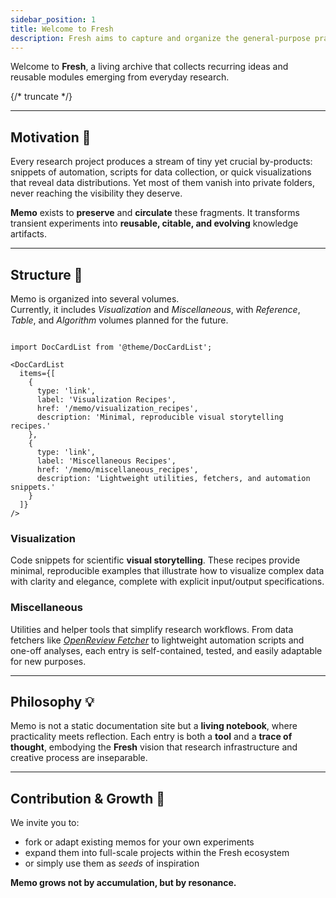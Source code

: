 ```yaml
---
sidebar_position: 1
title: Welcome to Fresh
description: Fresh aims to capture and organize the general-purpose practical tools, reusable visualization methods, and other relevant resources involved in daily scientific research activities, facilitating more efficient research workflows.
---
```



Welcome to **Fresh**, a living archive that collects recurring ideas and reusable modules emerging from everyday research.

{/* truncate */}

---

## Motivation 🌿

Every research project produces a stream of tiny yet crucial by-products: snippets of automation, scripts for data collection, or quick visualizations that reveal data distributions.
Yet most of them vanish into private folders, never reaching the visibility they deserve.

**Memo** exists to **preserve** and **circulate** these fragments.
It transforms transient experiments into **reusable, citable, and evolving** knowledge artifacts.

---

## Structure 🧩

Memo is organized into several volumes.  
Currently, it includes *Visualization* and *Miscellaneous*, with *Reference*, *Table*, and *Algorithm* volumes planned for the future.


```mdx-code-block

import DocCardList from '@theme/DocCardList';

<DocCardList
  items={[
    {
      type: 'link',
      label: 'Visualization Recipes',
      href: '/memo/visualization_recipes',
      description: 'Minimal, reproducible visual storytelling recipes.'
    },
    {
      type: 'link',
      label: 'Miscellaneous Recipes',
      href: '/memo/miscellaneous_recipes',
      description: 'Lightweight utilities, fetchers, and automation snippets.'
    }
  ]}
/>

```

### Visualization
Code snippets for scientific **visual storytelling**.
These recipes provide minimal, reproducible examples that illustrate how to visualize complex data with clarity and elegance, complete with explicit input/output specifications.

### Miscellaneous
Utilities and helper tools that simplify research workflows.
From data fetchers like *[OpenReview Fetcher](./miscellaneous_recipes/openreview_fetcher)* to lightweight automation scripts and one-off analyses, each entry is self-contained, tested, and easily adaptable for new purposes.

---

## Philosophy 💡

Memo is not a static documentation site but a **living notebook**, where practicality meets reflection.
Each entry is both a **tool** and a **trace of thought**, embodying the **Fresh** vision that research infrastructure and creative process are inseparable.

---

## Contribution & Growth 🤝

We invite you to:

- fork or adapt existing memos for your own experiments
- expand them into full-scale projects within the Fresh ecosystem
- or simply use them as _seeds_ of inspiration

**Memo grows not by accumulation, but by resonance.**
